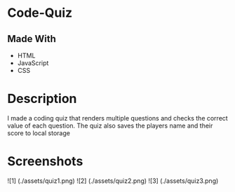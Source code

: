 # Code-Quiz

## Made With
  * HTML
  * JavaScript
  * CSS

# Description
I made a coding quiz that renders multiple questions and checks the correct value of each question. The quiz also saves the players name and their score to local storage

# Screenshots

![1] (./assets/quiz1.png)
![2] (./assets/quiz2.png)
![3] (./assets/quiz3.png)
